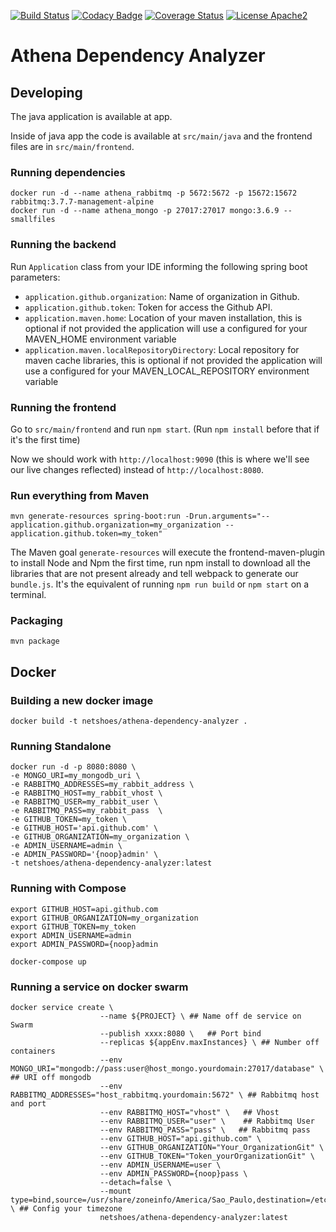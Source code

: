[![Build Status](https://travis-ci.org/netshoes/athena-dependency-analyzer.svg?branch=master)](https://travis-ci.org/netshoes/athena-dependency-analyzer)
[![Codacy Badge](https://api.codacy.com/project/badge/Grade/38c2df0304454308aa927ab5353e612d)](https://app.codacy.com/app/ignacio83/athena-dependency-analyzer?utm_source=github.com&utm_medium=referral&utm_content=netshoes/athena-dependency-analyzer&utm_campaign=Badge_Grade_Dashboard)
[![Coverage Status](https://coveralls.io/repos/github/netshoes/athena-dependency-analyzer/badge.svg?branch=master)](https://coveralls.io/github/netshoes/athena-dependency-analyzer?branch=master)
[![License Apache2](https://img.shields.io/hexpm/l/plug.svg)](http://www.apache.org/licenses/LICENSE-2.0)

# Athena Dependency Analyzer

## Developing
The java application is available at app.

Inside of java app the code is available at `src/main/java` and the frontend files are in 
`src/main/frontend`.

### Running dependencies

    docker run -d --name athena_rabbitmq -p 5672:5672 -p 15672:15672 rabbitmq:3.7.7-management-alpine
    docker run -d --name athena_mongo -p 27017:27017 mongo:3.6.9 --smallfiles

### Running the backend
Run `Application` class from your IDE informing the following spring boot parameters: 
- `application.github.organization`: Name of organization in Github.
- `application.github.token`: Token for access the Github API.
- `application.maven.home`: Location of your maven installation, this is optional 
if not provided the application will use a configured for your MAVEN_HOME environment variable
- `application.maven.localRepositoryDirectory`: Local repository for maven cache libraries, this is optional 
if not provided the application will use a configured for your MAVEN_LOCAL_REPOSITORY environment variable

### Running the frontend
Go to `src/main/frontend` and run `npm start`. (Run `npm install` before that if it's the first time)

Now we should work with `http://localhost:9090` (this is where we'll see our live changes reflected)
 instead of `http://localhost:8080`.
 
### Run everything from Maven

    mvn generate-resources spring-boot:run -Drun.arguments="--application.github.organization=my_organization --application.github.token=my_token"

The Maven goal `generate-resources` will execute the frontend-maven-plugin to install Node
and Npm the first time, run npm install to download all the libraries that are not 
present already and tell webpack to generate our `bundle.js`. It's the equivalent of running `npm run build` or `npm start` on a terminal.

### Packaging

    mvn package

## Docker

### Building a new docker image
    docker build -t netshoes/athena-dependency-analyzer .

### Running Standalone
    docker run -d -p 8080:8080 \
    -e MONGO_URI=my_mongodb_uri \
    -e RABBITMQ_ADDRESSES=my_rabbit_address \
    -e RABBITMQ_HOST=my_rabbit_vhost \
    -e RABBITMQ_USER=my_rabbit_user \
    -e RABBITMQ_PASS=my_rabbit_pass  \
    -e GITHUB_TOKEN=my_token \
    -e GITHUB_HOST='api.github.com' \
    -e GITHUB_ORGANIZATION=my_organization \
    -e ADMIN_USERNAME=admin \
    -e ADMIN_PASSWORD='{noop}admin' \
    -t netshoes/athena-dependency-analyzer:latest

### Running with Compose
    export GITHUB_HOST=api.github.com
    export GITHUB_ORGANIZATION=my_organization
    export GITHUB_TOKEN=my_token
    export ADMIN_USERNAME=admin
    export ADMIN_PASSWORD={noop}admin
    
    docker-compose up 

### Running a service on docker swarm
    docker service create \
                        --name ${PROJECT} \ ## Name off de service on Swarm
                        --publish xxxx:8080 \   ## Port bind
                        --replicas ${appEnv.maxInstances} \ ## Number off containers
                        --env MONGO_URI="mongodb://pass:user@host_mongo.yourdomain:27017/database" \    ## URI off mongodb
                        --env RABBITMQ_ADDRESSES="host_rabbitmq.yourdomain:5672" \ ## Rabbitmq host and port
                        --env RABBITMQ_HOST="vhost" \   ## Vhost
                        --env RABBITMQ_USER="user" \    ## Rabbitmq User
                        --env RABBITMQ_PASS="pass" \   ## Rabbitmq pass
                        --env GITHUB_HOST="api.github.com" \
                        --env GITHUB_ORGANIZATION="Your_OrganizationGit" \
                        --env GITHUB_TOKEN="Token_yourOrganizationGit" \
                        --env ADMIN_USERNAME=user \
                        --env ADMIN_PASSWORD={noop}pass \
                        --detach=false \
                        --mount type=bind,source=/usr/share/zoneinfo/America/Sao_Paulo,destination=/etc/timezone,readonly \ ## Config your timezone
                        netshoes/athena-dependency-analyzer:latest
